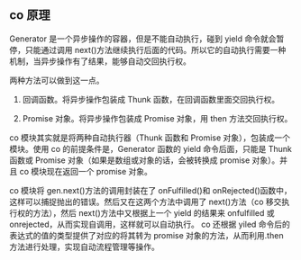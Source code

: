 ## co 原理

Generator 是一个异步操作的容器，但是不能自动执行，碰到 yield 命令就会暂停，只能通过调用 next()方法继续执行后面的代码。所以它的自动执行需要一种机制，当异步操作有了结果，能够自动交回执行权。

两种方法可以做到这一点。

1. 回调函数。将异步操作包装成 Thunk 函数，在回调函数里面交回执行权。

2. Promise 对象。将异步操作包装成 Promise 对象，用 then 方法交回执行权。

co 模块其实就是将两种自动执行器（Thunk 函数和 Promise 对象），包装成一个模块。使用 co 的前提条件是，Generator 函数的 yield 命令后面，只能是 Thunk 函数或 Promise 对象（如果是数组或对象的话，会被转换成 promise 对象）。并且 co 模块现在返回一个 promise 对象。

co 模块将 gen.next()方法的调用封装在了 onFulfilled()和 onRejected()函数中，这样可以捕捉抛出的错误。然后又在这两个方法中调用了 next()方法（co 移交执行权的方法），然后 next()方法中又根据上一个 yield 的结果来 onfulfilled 或 onrejected，从而实现自调用，这样就可以自动执行。
co 还根据 yiled 命令后的表达式的值的类型提供了对应的将其转为 promise 对象的方法，从而利用.then 方法进行处理，实现自动流程管理等操作。
